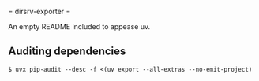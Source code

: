 = dirsrv-exporter =

An empty README included to appease uv. 

## Auditing dependencies

```
$ uvx pip-audit --desc -f <(uv export --all-extras --no-emit-project)
```
